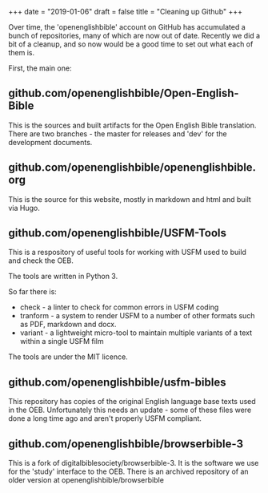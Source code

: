 +++
date = "2019-01-06"
draft = false
title = "Cleaning up Github"
+++

Over time, the 'openenglishbible' account on GitHub has accumulated a bunch of repositories, many of which are now out of date. Recently we did a bit of a cleanup, and so now would be a good time to set out what each of them is.

First, the main one:

## github.com/openenglishbible/Open-English-Bible

This is the sources and built artifacts for the Open English Bible translation. There are two branches - the master for releases and 'dev' for the development documents.

## github.com/openenglishbible/openenglishbible.org

This is the source for this website, mostly in markdown and html and built via Hugo.

## github.com/openenglishbible/USFM-Tools

This is a respository of useful tools for working with USFM used to build and check the OEB.

The tools are written in Python 3.

So far there is:

* check - a linter to check for common errors in USFM coding
* tranform - a system to render USFM to a number of other formats such as PDF, markdown and docx.
* variant - a lightweight micro-tool to maintain multiple variants of a text within a single USFM film

The tools are under the MIT licence.

## github.com/openenglishbible/usfm-bibles

This repository has copies of the original English language base texts used in the OEB. Unfortunately this needs an update - some of these files were done a long time ago and aren't properly USFM compliant.

## github.com/openenglishbible/browserbible-3

This is a fork of digitalbiblesociety/browserbible-3. It is the software we use for the 'study' interface to the OEB. There is an archived repository of an older version at openenglishbible/browserbible


